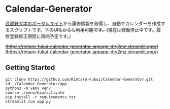 # Calendar-Generator

[武蔵野大学のポータルサイト](https://muscat.musashino-u.ac.jp/portal/top.do)から履修情報を取得し、自動でカレンダーを作成するスクリプトです。~~下のURLからも利用可能です。~~(現在は稼働停止中です。履修登録修正期間に再開予定です。)

~~[https://rintaro-fukui-calendar-generator-appapp-dty2mz.streamlit.app/](https://rintaro-fukui-calendar-generator-appapp-dty2mz.streamlit.app/)~~

## Getting Started

```shell
git clone https://github.com/Rintaro-Fukui/Calendar-Generator.git
cd ./Calendar-Generator/app
python3 -m venv venv
source ./venv/bin/activate
pip install -r requirements.txt
streamlit run app.py
```
